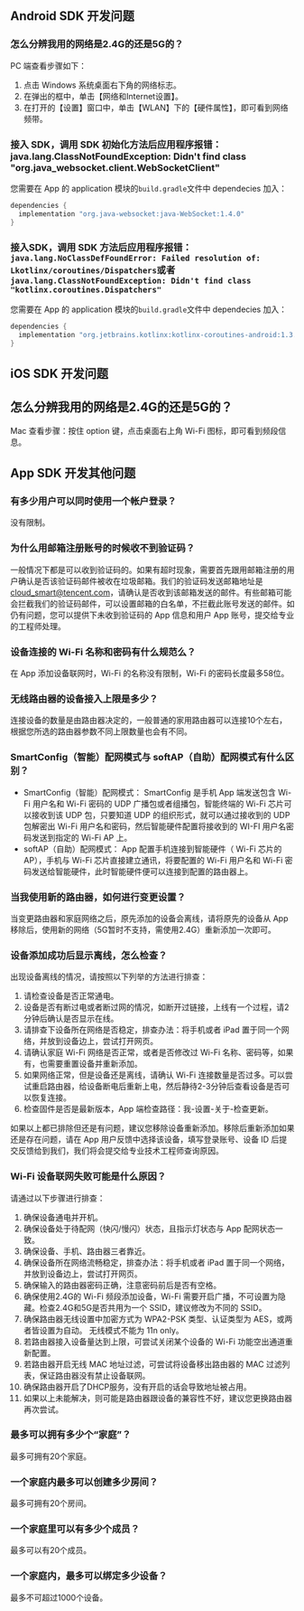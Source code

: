  

 ## Android SDK 开发问题

 ### 怎么分辨我用的网络是2.4G的还是5G的？
 PC 端查看步骤如下：
  1. 点击 Windows 系统桌面右下角的网络标志。
  2. 在弹出的框中，单击【网络和Internet设置】。
  3. 在打开的【设置】窗口中，单击【WLAN】下的【硬件属性】，即可看到网络频带。


 ### 接入 SDK，调用 SDK 初始化方法后应用程序报错：java.lang.ClassNotFoundException: Didn't find class "org.java_websocket.client.WebSocketClient"

 您需要在 App 的 application 模块的`build.gradle`文件中 dependecies 加入：

 ```objective-c
 dependencies {
   implementation "org.java-websocket:java-WebSocket:1.4.0"
 }  
 ```

 ### 接入SDK，调用 SDK 方法后应用程序报错：`java.lang.NoClassDefFoundError: Failed resolution of: Lkotlinx/coroutines/Dispatchers`或者`java.lang.ClassNotFoundException: Didn't find class "kotlinx.coroutines.Dispatchers"`

 您需要在 App 的 application 模块的`build.gradle`文件中 dependecies 加入：

 ```objective-c
 dependencies {
   implementation "org.jetbrains.kotlinx:kotlinx-coroutines-android:1.3.4"
 }  
 ```


 ## iOS SDK 开发问题

 ## 怎么分辨我用的网络是2.4G的还是5G的？

 Mac 查看步骤：按住 option 键，点击桌面右上角 Wi-Fi 图标，即可看到频段信息。

 ## App SDK 开发其他问题

 ### 有多少用户可以同时使用一个帐户登录？

 没有限制。

 ### 为什么用邮箱注册账号的时候收不到验证码？

 一般情况下都是可以收到验证码的。如果有超时现象，需要首先跟用邮箱注册的用户确认是否该验证码邮件被收在垃圾邮箱。我们的验证码发送邮箱地址是 cloud_smart@tencent.com，请确认是否收到该邮箱发送的邮件。有些邮箱可能会拦截我们的验证码邮件，可以设置邮箱的白名单，不拦截此账号发送的邮件。如仍有问题，您可以提供下未收到验证码的 App 信息和用户 App 账号，提交给专业的工程师处理。

 ### 设备连接的 Wi-Fi 名称和密码有什么规范么？

 在 App 添加设备联网时，Wi-Fi 的名称没有限制，Wi-Fi 的密码长度最多58位。

 ### 无线路由器的设备接入上限是多少？

 连接设备的数量是由路由器决定的，一般普通的家用路由器可以连接10个左右，根据您所选的路由器参数不同上限数量也会有不同。

 ### SmartConfig（智能）配网模式与 softAP（自助）配网模式有什么区别？

 - SmartConfig（智能）配网模式：
   SmartConfig 是手机 App 端发送包含 Wi-Fi 用户名和 Wi-Fi 密码的 UDP 广播包或者组播包，智能终端的 Wi-Fi 芯片可以接收到该 UDP 包，只要知道 UDP 的组织形式，就可以通过接收到的 UDP 包解密出 Wi-Fi 用户名和密码，然后智能硬件配置将接收到的 WI-FI 用户名密码发送到指定的 Wi-Fi  AP 上。
 - softAP（自助）配网模式：
   App 配置手机连接到智能硬件（ Wi-Fi 芯片的 AP），手机与 Wi-Fi 芯片直接建立通讯，将要配置的 Wi-Fi 用户名和 Wi-Fi 密码发送给智能硬件，此时智能硬件便可以连接到配置的路由器上。

### 当我使用新的路由器，如何进行变更设置？

 当变更路由器和家庭网络之后，原先添加的设备会离线，请将原先的设备从 App 移除后，使用新的网络（5G暂时不支持，需使用2.4G）重新添加一次即可。

### 设备添加成功后显示离线，怎么检查？

 出现设备离线的情况，请按照以下列举的方法进行排查：

  1. 请检查设备是否正常通电。
  2. 设备是否有断过电或者断过网的情况，如断开过链接，上线有一个过程，请2分钟后确认是否显示在线。
  3. 请排查下设备所在网络是否稳定，排查办法：将手机或者 iPad 置于同一个网络，并放到设备边上，尝试打开网页。
  4. 请确认家庭 Wi-Fi 网络是否正常，或者是否修改过 Wi-Fi 名称、密码等，如果有，也需要重置设备并重新添加。
  5. 如果网络正常，但是设备还是离线，请确认 Wi-Fi 连接数量是否过多。可以尝试重启路由器，给设备断电后重新上电，然后静待2-3分钟后查看设备是否可以恢复连接。
  6. 检查固件是否是最新版本，App 端检查路径：我-设置-关于-检查更新。
  
如果以上都已排除但还是有问题，建议您移除设备重新添加。移除后重新添加如果还是存在问题，请在 App 用户反馈中选择该设备，填写登录账号、设备 ID 后提交反馈给到我们，我们将会提交给专业技术工程师查询原因。

### Wi-Fi 设备联网失败可能是什么原因？
请通过以下步骤进行排查：
  1. 确保设备通电并开机。
  2. 确保设备处于待配网（快闪/慢闪）状态，且指示灯状态与 App 配网状态一致。
  3. 确保设备、手机、路由器三者靠近。
  4. 确保设备所在网络流畅稳定，排查办法：将手机或者 iPad 置于同一个网络，并放到设备边上，尝试打开网页。
  5. 确保输入的路由器密码正确，注意密码前后是否有空格。
  6. 确保使用2.4G的 Wi-Fi 频段添加设备，Wi-Fi 需要开启广播，不可设置为隐藏。检查2.4G和5G是否共用为一个 SSID，建议修改为不同的 SSID。
  7. 确保路由器无线设置中加密方式为 WPA2-PSK 类型、认证类型为 AES，或两者皆设置为自动。 无线模式不能为 11n only。
  8. 若路由器接入设备量达到上限，可尝试关闭某个设备的 Wi-Fi 功能空出通道重新配置。
  9. 若路由器开启无线 MAC 地址过滤，可尝试将设备移出路由器的 MAC 过滤列表，保证路由器没有禁止设备联网。
  10. 确保路由器开启了DHCP服务，没有开启的话会导致地址被占用。
  11. 如果以上未能解决，则可能是路由器跟设备的兼容性不好，建议您更换路由器再次尝试。

### 最多可以拥有多少个“家庭”？

 最多可拥有20个家庭。

### 一个家庭内最多可以创建多少房间？

 最多可拥有20个房间。

### 一个家庭里可以有多少个成员？

 最多可以有20个成员。

### 一个家庭内，最多可以绑定多少设备？

 最多不可超过1000个设备。

